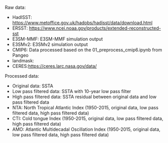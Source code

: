 
Raw data:
- HadISST: https://www.metoffice.gov.uk/hadobs/hadisst/data/download.html
- ERSST: https://www.ncei.noaa.gov/products/extended-reconstructed-sst
- E3SM-MMF: E3SM-MMF simulation output
- E3SMv2: E3SMv2 simulation output
- CMIP6: Data processed based on the 01_preprocess_cmip6.ipynb from Pangeo
- landmask: 
- CERES:https://ceres.larc.nasa.gov/data/

Processed data:

- Original data: SSTA 
- Low pass filtered data: SSTA with 10-year low pass filter
- High pass filtered data: SSTA residual between original data and low pass filtered data
- NTA: North Tropical Atlantic Index (1950-2015, original data, low pass filtered data, high pass filtered data)
- CTI: Cold tongue Index (1950-2015, original data, low pass filtered data, high pass filtered data)
- AMO: Atlantic Multidecadal Oscillation Index (1950-2015, original data, low pass filtered data, high pass filtered data)
